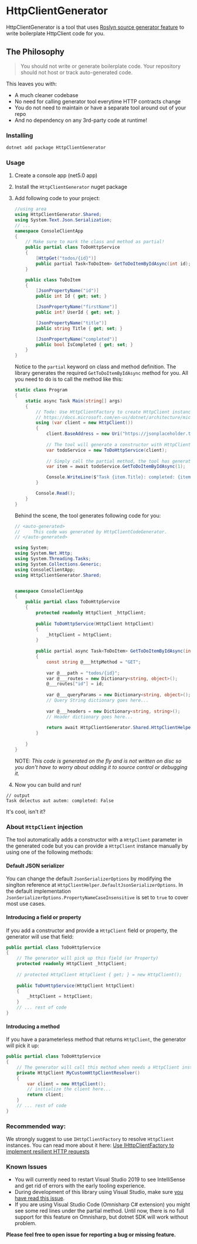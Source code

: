 # HttpClientGenerator
HttpClientGenerator is a tool that uses [Roslyn source generator feature](https://devblogs.microsoft.com/dotnet/introducing-c-source-generators/) to write boilerplate HttpClient code for you.

## The Philosophy
> You should not write or generate boilerplate code. Your repository should not host or track auto-generated code.

This leaves you with:
* A much cleaner codebase
* No need for calling generator tool everytime HTTP contracts change
* You do not need to maintain or have a separate tool around out of your repo
* And no dependency on any 3rd-party code at runtime!

### Installing
```sh
dotnet add package HttpClientGenerator
```

### Usage
1. Create a console app (net5.0 app)
2. Install the `HttpClientGenerator` nuget package
3. Add following code to your project:
    ```csharp
    //using area
    using HttpClientGenerator.Shared;
    using System.Text.Json.Serialization;
    // ...
    namespace ConsoleClientApp
    {
        // Make sure to mark the class and method as partial!
        public partial class ToDoHttpService
        {
            [HttpGet("todos/{id}")]
            public partial Task<ToDoItem> GetToDoItemByIdAsync(int id);    
        }

        public class ToDoItem
        {
            [JsonPropertyName("id")]
            public int Id { get; set; }

            [JsonPropertyName("firstName")]
            public int? UserId { get; set; }

            [JsonPropertyName("title")]
            public string Title { get; set; }

            [JsonPropertyName("completed")]
            public bool IsCompleted { get; set; }
        }
    }
    ```
    Notice to the `partial` keyword on class and method definition. The library generates the required `GetToDoItemByIdAsync` method for you. All you need to do is to call the method like this:
    ```csharp
    static class Program
    {
        static async Task Main(string[] args)
        {
            // Todo: Use HttpClientFactory to create HttpClient instance. Read more at: 
            // https://docs.microsoft.com/en-us/dotnet/architecture/microservices/implement-resilient-applications/use-httpclientfactory-to-implement-resilient-http-requests
            using (var client = new HttpClient())
            {
                client.BaseAddress = new Uri("https://jsonplaceholder.typicode.com");
            
                // The tool will generate a constructor with HttpClient argument for you
                var todoService = new ToDoHttpService(client);
            
                // Simply call the partial method, the tool has generated the required code for you
                var item = await todoService.GetToDoItemByIdAsync(1);

                Console.WriteLine($"Task {item.Title}: completed: {item.IsCompleted}");
            }

            Console.Read();
        }
    }
    ```

    Behind the scene, the tool generates following code for you:
    ```csharp
    // <auto-generated>
    //     This code was generated by HttpClientCodeGenerator.
    // </auto-generated>

    using System;
    using System.Net.Http;
    using System.Threading.Tasks;
    using System.Collections.Generic;
    using ConsoleClientApp;
    using HttpClientGenerator.Shared;


    namespace ConsoleClientApp
    {
        public partial class ToDoHttpService
        {
            protected readonly HttpClient _httpClient;
        
            public ToDoHttpService(HttpClient httpClient)
            {
                _httpClient = httpClient;
            }
        
            public partial async Task<ToDoItem> GetToDoItemByIdAsync(int id)
            {
                const string @___httpMethod = "GET";
            
                var @___path = "todos/{id}";
                var @___routes = new Dictionary<string, object>();
                @___routes["id"] = id;
            
                var @___queryParams = new Dictionary<string, object>();
                // Query String dictionary goes here...
            
                var @___headers = new Dictionary<string, string>();
                // Header dictionary goes here...
            
                return await HttpClientGenerator.Shared.HttpClientHelper.SendAsync<ToDoItem>(_httpClient, @___httpMethod, @___path, @___headers, @___routes, @___queryParams);
            }
        
        }
    }

    ```
    NOTE: *This code is generated on the fly and is not written on disc so you don't have to worry about adding it to source control or debugging it.*

4. Now you can build and run!

```
// output
Task delectus aut autem: completed: False
```

It's cool, isn't it?

### About `HttpClient` injection

The tool automatically adds a constructor with a `HttpClient` parameter in the generated code but you can provide
a `HttpClient` instance manually by using one of the following methods:

#### Default JSON serializer
You can change the default `JsonSerializerOptions` by modifying the singlton reference at `HttpClientHelper.DefaultJsonSerializerOptions`. In the default implementation `JsonSerializerOptions.PropertyNameCaseInsensitive` is set to `true` to cover most use cases.
#### Introducing a field or property

If you add a constructor and provide a `HttpClient` field or property, the generator will use that field:

```csharp
public partial class ToDoHttpService
{
    // The generator will pick up this field (or Property)
    protected readonly HttpClient _httpClient;
    
    // protected HttpClient HttpClient { get; } = new HttpClient();
        
    public ToDoHttpService(HttpClient httpClient)
    {
        _httpClient = httpClient;
    }
    // ... rest of code
}
```

#### Introducing a method

If you have a parameterless method that returns `HttpClient`, the generator will pick it up:

```csharp
public partial class ToDoHttpService
{
    // The generator will call this method when needs a HttpClient instance
    private HttpClient MyCustomHttpClientResolver()
    {
        var client = new HttpClient();
        // initialize the client here...
        return client;
    }
    // ... rest of code
}
```

### Recommended way:
We strongly suggest to use `IHttpClientFactory` to resolve `HttpClient` instances. You can read more about it here: [Use IHttpClientFactory to implement resilient HTTP requests](https://docs.microsoft.com/en-us/dotnet/architecture/microservices/implement-resilient-applications/use-httpclientfactory-to-implement-resilient-http-requests)

### Known Issues
* You will currently need to restart Visual Studio 2019 to see IntelliSense and get rid of errors with the early tooling experience.
* During development of this library using Visual Studio, make sure [you have read this issue](https://github.com/dotnet/roslyn/issues/48083).
* If you are using Visual Studio Code (Omnisharp C# extension) you might see some red lines under the partial method.
Until now, there is no full support for this feature on Omnisharp, but dotnet SDK will work without problem.

**Please feel free to open issue for reporting a bug or missing feature.**
